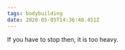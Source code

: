 ```yaml
---
tags: bodybuilding
date: 2020-05-05T14:36:48.451Z
---
```


If you have to stop then, it is too heavy.